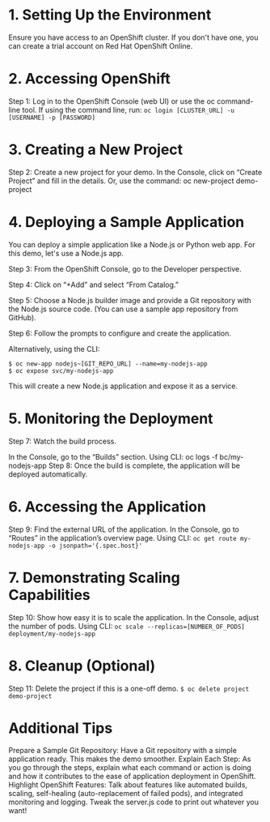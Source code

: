 
# 1. Setting Up the Environment
Ensure you have access to an OpenShift cluster. If you don't have one, you can create a trial account on Red Hat OpenShift Online.

# 2. Accessing OpenShift
Step 1: Log in to the OpenShift Console (web UI) or use the oc command-line tool.
If using the command line, run: ```oc login [CLUSTER_URL] -u [USERNAME] -p [PASSWORD]```

# 3. Creating a New Project
Step 2: Create a new project for your demo.
In the Console, click on “Create Project” and fill in the details.
Or, use the command: oc new-project demo-project

# 4. Deploying a Sample Application
You can deploy a simple application like a Node.js or Python web app. For this demo, let's use a Node.js app.

Step 3: From the OpenShift Console, go to the Developer perspective.

Step 4: Click on “+Add” and select “From Catalog.”

Step 5: Choose a Node.js builder image and provide a Git repository with the Node.js source code. (You can use a sample app repository from GitHub).

Step 6: Follow the prompts to configure and create the application.

Alternatively, using the CLI:
```
$ oc new-app nodejs~[GIT_REPO_URL] --name=my-nodejs-app
$ oc expose svc/my-nodejs-app
```
This will create a new Node.js application and expose it as a service.

# 5. Monitoring the Deployment
Step 7: Watch the build process.

In the Console, go to the “Builds” section.
Using CLI: oc logs -f bc/my-nodejs-app
Step 8: Once the build is complete, the application will be deployed automatically.

# 6. Accessing the Application
Step 9: Find the external URL of the application.
In the Console, go to “Routes” in the application’s overview page.
Using CLI: ```oc get route my-nodejs-app -o jsonpath='{.spec.host}'```

# 7. Demonstrating Scaling Capabilities
Step 10: Show how easy it is to scale the application.
In the Console, adjust the number of pods.
Using CLI: ```oc scale --replicas=[NUMBER_OF_PODS] deployment/my-nodejs-app```

# 8. Cleanup (Optional)
Step 11: Delete the project if this is a one-off demo.
```$ oc delete project demo-project```

# Additional Tips
Prepare a Sample Git Repository: Have a Git repository with a simple application ready. This makes the demo smoother.
Explain Each Step: As you go through the steps, explain what each command or action is doing and how it contributes to the ease of application deployment in OpenShift.
Highlight OpenShift Features: Talk about features like automated builds, scaling, self-healing (auto-replacement of failed pods), and integrated monitoring and logging.
Tweak the server.js code to print out whatever you want!
